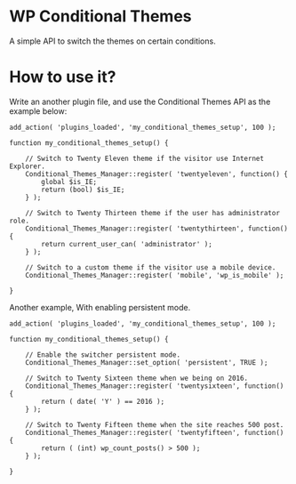 WP Conditional Themes
=====================
A simple API to switch the themes on certain conditions.

How to use it?
==============
Write an another plugin file, and use the Conditional Themes API as the example below:

```
add_action( 'plugins_loaded', 'my_conditional_themes_setup', 100 );

function my_conditional_themes_setup() {

    // Switch to Twenty Eleven theme if the visitor use Internet Explorer.
    Conditional_Themes_Manager::register( 'twentyeleven', function() {
        global $is_IE;
        return (bool) $is_IE;
    } );

    // Switch to Twenty Thirteen theme if the user has administrator role.
    Conditional_Themes_Manager::register( 'twentythirteen', function() {
        return current_user_can( 'administrator' );
    } );

    // Switch to a custom theme if the visitor use a mobile device.
    Conditional_Themes_Manager::register( 'mobile', 'wp_is_mobile' );

}
```

Another example, With enabling persistent mode.

```
add_action( 'plugins_loaded', 'my_conditional_themes_setup', 100 );

function my_conditional_themes_setup() {

    // Enable the switcher persistent mode.
    Conditional_Themes_Manager::set_option( 'persistent', TRUE );

    // Switch to Twenty Sixteen theme when we being on 2016.
    Conditional_Themes_Manager::register( 'twentysixteen', function() {
        return ( date( 'Y' ) == 2016 );
    } );

    // Switch to Twenty Fifteen theme when the site reaches 500 post.
    Conditional_Themes_Manager::register( 'twentyfifteen', function() {
        return ( (int) wp_count_posts() > 500 );
    } );

}
```
